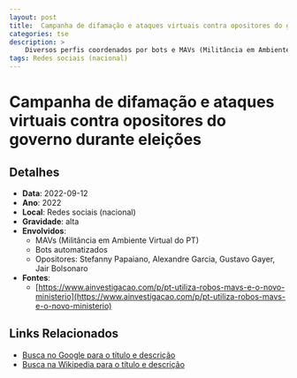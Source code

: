 ```yaml
---
layout: post
title:  Campanha de difamação e ataques virtuais contra opositores do governo durante eleições
categories: tse
description: > 
    Diversos perfis coordenados por bots e MAVs (Militância em Ambiente Virtual do PT) engajaram em ataques sistemáticos contra opositores do governo, como a advogada Stefanny Papaiano, o jornalista Alexandre Garcia e o deputado Gustavo Gayer. Entre as ações: pedidos em massa por prisões, denúncias de fake news e difamação direcionada a críticos do governo Lula. Muitos perfis eram recém-criados e automatizados, utilizando linguagem padronizada, vídeos e marcações de figuras políticas e de imprensa.
tags: Redes sociais (nacional)
---
```


# Campanha de difamação e ataques virtuais contra opositores do governo durante eleições

## Detalhes
- **Data**: 2022-09-12
- **Ano**: 2022
- **Local**: Redes sociais (nacional)
- **Gravidade**: alta
- **Envolvidos**:
  - MAVs (Militância em Ambiente Virtual do PT)
  - Bots automatizados
  - Opositores: Stefanny Papaiano, Alexandre Garcia, Gustavo Gayer, Jair Bolsonaro
- **Fontes**:
  - [https://www.ainvestigacao.com/p/pt-utiliza-robos-mavs-e-o-novo-ministerio](https://www.ainvestigacao.com/p/pt-utiliza-robos-mavs-e-o-novo-ministerio)

## Links Relacionados
- [Busca no Google para o título e descrição](https://www.google.com/search?q=%22Alexandre%20de%20Moraes%22%20Campanha%20de%20difama%C3%A7%C3%A3o%20e%20ataques%20virtuais%20contra%20opositores%20do%20governo%20durante%20elei%C3%A7%C3%B5es%20Diversos%20perfis%20coordenados%20por%20bots%20e%20MAVs%20%28Milit%C3%A2ncia%20em%20Ambiente%20Virtual%20do%20PT%29%20engajaram%20em%20ataques%20sistem%C3%A1ticos%20contra%20opositores%20do%20governo%2C%20como%20a%20advogada%20Stefanny%20Papaiano%2C%20o%20jornalista%20Alexandre%20Garcia%20e%20o%20deputado%20Gustavo%20Gayer.%20Entre%20as%20a%C3%A7%C3%B5es%3A%20pedidos%20em%20massa%20por%20pris%C3%B5es%2C%20den%C3%BAncias%20de%20fake%20news%20e%20difama%C3%A7%C3%A3o%20direcionada%20a%20cr%C3%ADticos%20do%20governo%20Lula.%20Muitos%20perfis%20eram%20rec%C3%A9m-criados%20e%20automatizados%2C%20utilizando%20linguagem%20padronizada%2C%20v%C3%ADdeos%20e%20marca%C3%A7%C3%B5es%20de%20figuras%20pol%C3%ADticas%20e%20de%20imprensa.%20Redes%20sociais%20%28nacional%29%202022)
- [Busca na Wikipedia para o título e descrição](https://en.wikipedia.org/w/index.php?search=%22Alexandre%20de%20Moraes%22%20Campanha%20de%20difama%C3%A7%C3%A3o%20e%20ataques%20virtuais%20contra%20opositores%20do%20governo%20durante%20elei%C3%A7%C3%B5es%20Diversos%20perfis%20coordenados%20por%20bots%20e%20MAVs%20%28Milit%C3%A2ncia%20em%20Ambiente%20Virtual%20do%20PT%29%20engajaram%20em%20ataques%20sistem%C3%A1ticos%20contra%20opositores%20do%20governo%2C%20como%20a%20advogada%20Stefanny%20Papaiano%2C%20o%20jornalista%20Alexandre%20Garcia%20e%20o%20deputado%20Gustavo%20Gayer.%20Entre%20as%20a%C3%A7%C3%B5es%3A%20pedidos%20em%20massa%20por%20pris%C3%B5es%2C%20den%C3%BAncias%20de%20fake%20news%20e%20difama%C3%A7%C3%A3o%20direcionada%20a%20cr%C3%ADticos%20do%20governo%20Lula.%20Muitos%20perfis%20eram%20rec%C3%A9m-criados%20e%20automatizados%2C%20utilizando%20linguagem%20padronizada%2C%20v%C3%ADdeos%20e%20marca%C3%A7%C3%B5es%20de%20figuras%20pol%C3%ADticas%20e%20de%20imprensa.%20Redes%20sociais%20%28nacional%29%202022)
